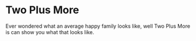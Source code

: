 # Two Plus More
Ever wondered what an average happy family looks like, well Two Plus More is can show you what that looks like.
